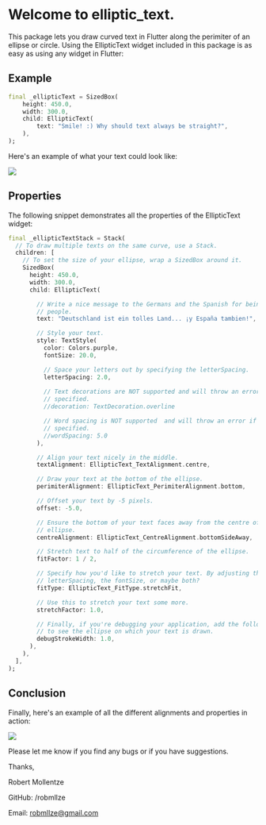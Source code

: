 

# Welcome to elliptic_text.

This package lets you draw curved text in Flutter along the perimiter of an ellipse or circle. Using the EllipticText widget included in this package is as easy as using any widget in Flutter:

## Example

```dart
final _ellipticText = SizedBox(
    height: 450.0,
    width: 300.0,
    child: EllipticText(
        text: "Smile! :) Why should text always be straight?",
    ),
);
```

Here's an example of what your text could look like:

<img src="https://robmllze.github.io/elliptic_text/readme_assets/smile.gif" style="max-height: 500px; max-width: 500px; object-fit: contain" />

## Properties

The following snippet demonstrates all the properties of the EllipticText widget:

```dart
final _ellipticTextStack = Stack(
  // To draw multiple texts on the same curve, use a Stack.
  children: [
    // To set the size of your ellipse, wrap a SizedBox around it.
    SizedBox(
      height: 450.0,
      width: 300.0,
      child: EllipticText(

        // Write a nice message to the Germans and the Spanish for being great
        // people.
        text: "Deutschland ist ein tolles Land... ¡y España tambien!",

        // Style your text.
        style: TextStyle(
          color: Colors.purple,
          fontSize: 20.0,

          // Space your letters out by specifying the letterSpacing.
          letterSpacing: 2.0,
          
          // Text decorations are NOT supported and will throw an error if
          // specified.
          //decoration: TextDecoration.overline

          // Word spacing is NOT supported  and will throw an error if
          // specified.
          //wordSpacing: 5.0
        ),

        // Align your text nicely in the middle.
        textAlignment: EllipticText_TextAlignment.centre,

        // Draw your text at the bottom of the ellipse.
        perimiterAlignment: EllipticText_PerimiterAlignment.bottom,

        // Offset your text by -5 pixels.
        offset: -5.0,

        // Ensure the bottom of your text faces away from the centre of the
        // ellipse.
        centreAlignment: EllipticText_CentreAlignment.bottomSideAway,

        // Stretch text to half of the circumference of the ellipse.
        fitFactor: 1 / 2,

        // Specify how you'd like to stretch your text. By adjusting the
        // letterSpacing, the fontSize, or maybe both?
        fitType: EllipticText_FitType.stretchFit,

        // Use this to stretch your text some more.
        stretchFactor: 1.0,

        // Finally, if you're debugging your application, add the following line
        // to see the ellipse on which your text is drawn.
        debugStrokeWidth: 1.0,
      ),
    ),
  ],
);
```

## Conclusion

Finally, here's an example of all the different alignments and properties in action:

<img src="https://robmllze.github.io/elliptic_text/readme_assets/sample.png" style="max-height: 500px; max-width: 500px; object-fit: contain" />

Please let me know if you find any bugs or if you have suggestions.

Thanks,

Robert Mollentze

GitHub: /robmllze

Email: robmllze@gmail.com
